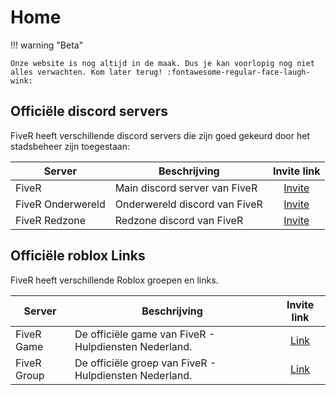 # Home

!!! warning "Beta"

    Onze website is nog altijd in de maak. Dus je kan voorlopig nog niet alles verwachten. Kom later terug! :fontawesome-regular-face-laugh-wink:

## Officiële discord servers

FiveR heeft verschillende discord servers die zijn goed gekeurd door het stadsbeheer zijn toegestaan:

| Server | Beschrijving | Invite link |
|---|---|:---:|
|FiveR| Main discord server van FiveR | [Invite](https://discord.gg/fivernl) |
|FiveR Onderwereld| Onderwereld discord van FiveR | [Invite](https://discord.gg/NTAeFqpafD) |
|FiveR Redzone| Redzone discord van FiveR | [Invite](https://discord.gg/ZSD6MVNyW7) |

## Officiële roblox Links

FiveR heeft verschillende Roblox groepen en links.

| Server | Beschrijving | Invite link |
|---|---|:---:|
|FiveR Game| De officiële game van FiveR - Hulpdiensten Nederland. | [Link](https://www.roblox.com/games/8628792096/UPDATE-FiveR-Hulpdiensten-Nederland) |
|FiveR Group| De officiële groep van FiveR - Hulpdiensten Nederland. | [Link](https://www.roblox.com/groups/13854385/FiveR-Hulpdiensten-Nederland#!/about) |
